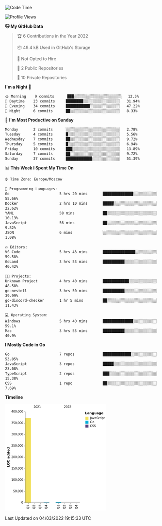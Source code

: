 <!--START_SECTION:waka-->
![Code Time](http://img.shields.io/badge/Code%20Time-199%20hrs%2027%20mins-blue)

![Profile Views](http://img.shields.io/badge/Profile%20Views-2-blue)

**🐱 My GitHub Data** 

> 🏆 6 Contributions in the Year 2022
 > 
> 📦 49.4 kB Used in GitHub's Storage 
 > 
> 🚫 Not Opted to Hire
 > 
> 📜 2 Public Repositories 
 > 
> 🔑 10 Private Repositories  
 > 
**I'm a Night 🦉** 

```text
🌞 Morning    9 commits      ███░░░░░░░░░░░░░░░░░░░░░░   12.5% 
🌆 Daytime    23 commits     ████████░░░░░░░░░░░░░░░░░   31.94% 
🌃 Evening    34 commits     ███████████░░░░░░░░░░░░░░   47.22% 
🌙 Night      6 commits      ██░░░░░░░░░░░░░░░░░░░░░░░   8.33%

```
📅 **I'm Most Productive on Sunday** 

```text
Monday       2 commits      ░░░░░░░░░░░░░░░░░░░░░░░░░   2.78% 
Tuesday      4 commits      █░░░░░░░░░░░░░░░░░░░░░░░░   5.56% 
Wednesday    7 commits      ██░░░░░░░░░░░░░░░░░░░░░░░   9.72% 
Thursday     5 commits      █░░░░░░░░░░░░░░░░░░░░░░░░   6.94% 
Friday       10 commits     ███░░░░░░░░░░░░░░░░░░░░░░   13.89% 
Saturday     7 commits      ██░░░░░░░░░░░░░░░░░░░░░░░   9.72% 
Sunday       37 commits     ████████████░░░░░░░░░░░░░   51.39%

```


📊 **This Week I Spent My Time On** 

```text
⌚︎ Time Zone: Europe/Moscow

💬 Programming Languages: 
Go                       5 hrs 20 mins       ██████████████░░░░░░░░░░░   55.66% 
Docker                   2 hrs 10 mins       █████░░░░░░░░░░░░░░░░░░░░   22.62% 
YAML                     58 mins             ██░░░░░░░░░░░░░░░░░░░░░░░   10.13% 
JavaScript               56 mins             ██░░░░░░░░░░░░░░░░░░░░░░░   9.82% 
JSON                     6 mins              ░░░░░░░░░░░░░░░░░░░░░░░░░   1.08%

🔥 Editors: 
VS Code                  5 hrs 43 mins       ███████████████░░░░░░░░░░   59.58% 
GoLand                   3 hrs 53 mins       ██████████░░░░░░░░░░░░░░░   40.42%

🐱‍💻 Projects: 
Unknown Project          4 hrs 40 mins       ████████████░░░░░░░░░░░░░   48.58% 
go-nestell               3 hrs 50 mins       ██████████░░░░░░░░░░░░░░░   39.99% 
go-discord-checker       1 hr 5 mins         ██░░░░░░░░░░░░░░░░░░░░░░░   11.43%

💻 Operating System: 
Windows                  5 hrs 40 mins       ██████████████░░░░░░░░░░░   59.1% 
Mac                      3 hrs 55 mins       ██████████░░░░░░░░░░░░░░░   40.9%

```

**I Mostly Code in Go** 

```text
Go                       7 repos             █████████████░░░░░░░░░░░░   53.85% 
JavaScript               3 repos             █████░░░░░░░░░░░░░░░░░░░░   23.08% 
TypeScript               2 repos             ███░░░░░░░░░░░░░░░░░░░░░░   15.38% 
CSS                      1 repo              ██░░░░░░░░░░░░░░░░░░░░░░░   7.69%

```


**Timeline**

![Chart not found](https://raw.githubusercontent.com/jeezft/jeezft/main/charts/bar_graph.png) 


 Last Updated on 04/03/2022 19:15:33 UTC
<!--END_SECTION:waka-->
